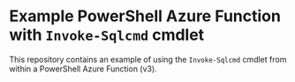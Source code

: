 # Example PowerShell Azure Function with `Invoke-Sqlcmd` cmdlet

This repository contains an example of using the `Invoke-Sqlcmd` cmdlet from within a PowerShell Azure Function (v3).
